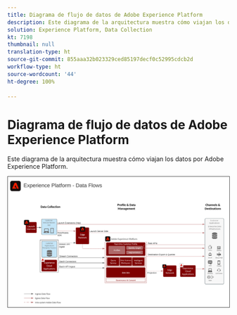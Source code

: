```yaml
---
title: Diagrama de flujo de datos de Adobe Experience Platform
description: Este diagrama de la arquitectura muestra cómo viajan los datos por Adobe Experience Platform.
solution: Experience Platform, Data Collection
kt: 7198
thumbnail: null
translation-type: ht
source-git-commit: 855aaa32b023329ced85197decf0c52995cdcb2d
workflow-type: ht
source-wordcount: '44'
ht-degree: 100%

---
```



# Diagrama de flujo de datos de Adobe Experience Platform

Este diagrama de la arquitectura muestra cómo viajan los datos por Adobe Experience Platform.

<img src="assets/aepdataflow.svg" alt="Flujo de datos de Experience Platform" style="border:1px solid #4a4a4a" />